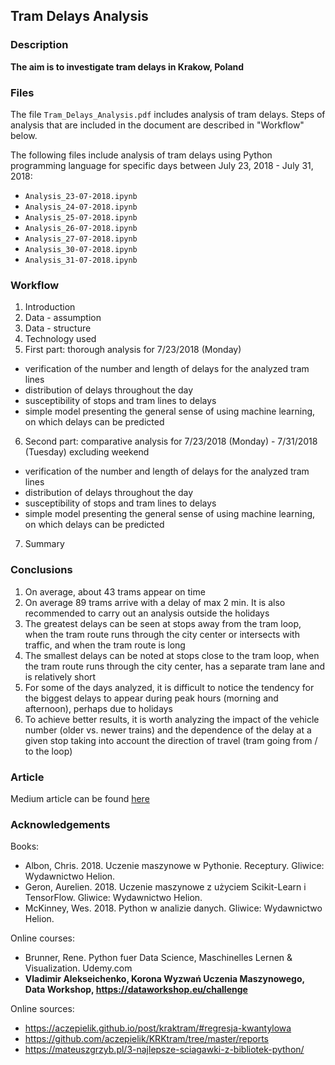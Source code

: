 ## Tram Delays Analysis
### Description

**The aim is to investigate tram delays in Krakow, Poland**

### Files

The file ```Tram_Delays_Analysis.pdf``` includes analysis of tram delays. Steps of analysis that are included in the document are described in "Workflow" below.

The following files include analysis of tram delays using Python programming language for specific days between July 23, 2018 - July 31, 2018:
- ```Analysis_23-07-2018.ipynb```
- ```Analysis_24-07-2018.ipynb```
- ```Analysis_25-07-2018.ipynb```
- ```Analysis_26-07-2018.ipynb```
- ```Analysis_27-07-2018.ipynb```
- ```Analysis_30-07-2018.ipynb```
- ```Analysis_31-07-2018.ipynb```

### Workflow
1. Introduction
2. Data - assumption
3. Data - structure
4. Technology used
5. First part: thorough analysis for 7/23/2018 (Monday)
- verification of the number and length of delays for the analyzed tram lines
- distribution of delays throughout the day
- susceptibility of stops and tram lines to delays
- simple model presenting the general sense of using machine learning, on which delays can be predicted
6. Second part: comparative analysis for 7/23/2018 (Monday) - 7/31/2018 (Tuesday) excluding weekend
- verification of the number and length of delays for the analyzed tram lines
- distribution of delays throughout the day
- susceptibility of stops and tram lines to delays
- simple model presenting the general sense of using machine learning, on which delays can be predicted
7. Summary

### Conclusions
1. On average, about 43 trams appear on time
2. On average 89 trams arrive with a delay of max 2 min. It is also recommended to carry out an analysis outside the holidays
3. The greatest delays can be seen at stops away from the tram loop, when the tram route runs through the city center or intersects with traffic, and when the tram route is long
4. The smallest delays can be noted at stops close to the tram loop, when the tram route runs through the city center, has a separate tram lane and is relatively short
5. For some of the days analyzed, it is difficult to notice the tendency for the biggest delays to appear during peak hours (morning and afternoon), perhaps due to holidays
6. To achieve better results, it is worth analyzing the impact of the vehicle number (older vs. newer trains) and the dependence of the delay at a given stop taking into account the direction of travel (tram going from / to the loop)

### Article
Medium article can be found [here](https://medium.com/@anna.natalia.dutkiewicz/public-transport-always-late-or-exaggeration-39490d90c6f4)

### Acknowledgements
Books:
- Albon, Chris. 2018. Uczenie maszynowe w Pythonie. Receptury. Gliwice: Wydawnictwo Helion.
- Geron, Aurelien. 2018. Uczenie maszynowe z użyciem Scikit-Learn i TensorFlow. Gliwice: Wydawnictwo Helion.
- McKinney, Wes. 2018. Python w analizie danych. Gliwice: Wydawnictwo Helion.

Online courses:
- Brunner, Rene. Python fuer Data Science, Maschinelles Lernen & Visualization. Udemy.com
- **Vladimir Alekseichenko, Korona Wyzwań Uczenia Maszynowego, Data Workshop, https://dataworkshop.eu/challenge**

Online sources:
- https://aczepielik.github.io/post/kraktram/#regresja-kwantylowa
- https://github.com/aczepielik/KRKtram/tree/master/reports
- https://mateuszgrzyb.pl/3-najlepsze-sciagawki-z-bibliotek-python/
